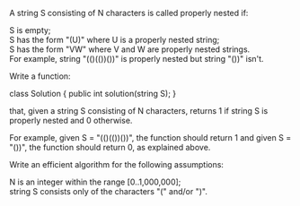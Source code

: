 A string S consisting of N characters is called properly nested if:  
  
S is empty;  
S has the form "(U)" where U is a properly nested string;  
S has the form "VW" where V and W are properly nested strings.  
For example, string "(()(())())" is properly nested but string "())" isn't.  
  
Write a function:  
  
class Solution { public int solution(string S); }  
  
that, given a string S consisting of N characters, returns 1 if string S is properly nested and 0 otherwise.  
  
For example, given S = "(()(())())", the function should return 1 and given S = "())", the function should return 0, as explained above.  
  
Write an efficient algorithm for the following assumptions:  
  
N is an integer within the range [0..1,000,000];  
string S consists only of the characters "(" and/or ")".
